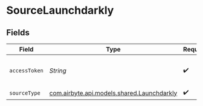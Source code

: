 # SourceLaunchdarkly


## Fields

| Field                                                                                                        | Type                                                                                                         | Required                                                                                                     | Description                                                                                                  |
| ------------------------------------------------------------------------------------------------------------ | ------------------------------------------------------------------------------------------------------------ | ------------------------------------------------------------------------------------------------------------ | ------------------------------------------------------------------------------------------------------------ |
| `accessToken`                                                                                                | *String*                                                                                                     | :heavy_check_mark:                                                                                           | Your Access token. See <a href="https://apidocs.launchdarkly.com/#section/Overview/Authentication">here</a>. |
| `sourceType`                                                                                                 | [com.airbyte.api.models.shared.Launchdarkly](../../models/shared/Launchdarkly.md)                            | :heavy_check_mark:                                                                                           | N/A                                                                                                          |